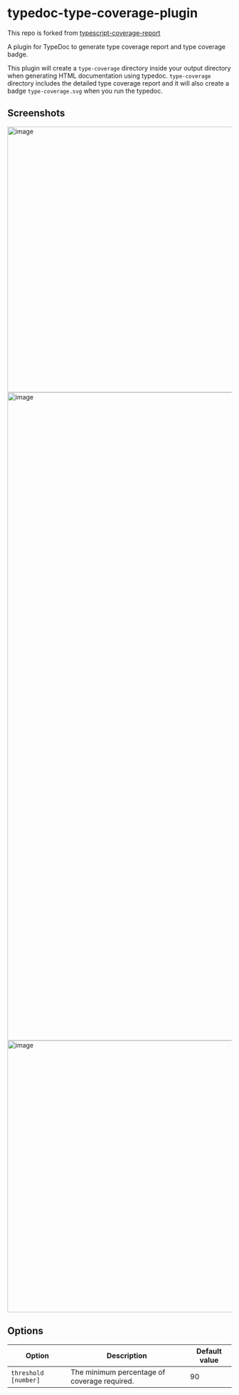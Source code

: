 # typedoc-type-coverage-plugin

This repo is forked from [typescript-coverage-report](https://github.com/alexcanessa/typescript-coverage-report)

A plugin for TypeDoc to generate type coverage report and type coverage badge.

This plugin will create a `type-coverage` directory inside your output directory when generating HTML documentation using typedoc.
`type-coverage` directory includes the detailed type coverage report and it will also create a badge `type-coverage.svg` when you run the typedoc.

## Screenshots

<img width="596" alt="image" src="https://user-images.githubusercontent.com/100559209/173741931-d6c1ca17-8f35-45e9-b637-1d0810c576a2.png">
<img width="1454" alt="image" src="https://user-images.githubusercontent.com/100559209/173743128-79464483-017d-4462-8674-3b55091fc043.png">
<img width="610" alt="image" src="https://user-images.githubusercontent.com/100559209/173752580-b46cc92c-3f64-4924-b2ab-5c323cbc1573.png">




## Options

| Option                          | Description                                                                            | Default value |
| ------------------------------- | -------------------------------------------------------------------------------------- | ------------- |
| `threshold [number]`            | The minimum percentage of coverage required.                                           | 90            |
